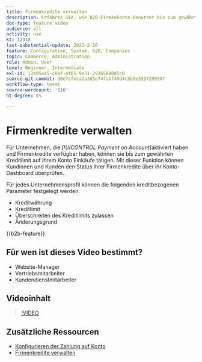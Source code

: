 ```yaml
---
title: Firmenkredite verwalten
description: Erfahren Sie, wie B2B-Firmenkonto-Benutzer bis zum gewährten Kreditlimit Einkäufe auf ihrem Konto tätigen können.
doc-type: feature video
audience: all
activity: use
kt: 13910
last-substantial-update: 2023-2-16
feature: Configuration, System, B2B, Companies
topic: Commerce, Administration
role: Admin, User
level: Beginner, Intermediate
exl-id: 13a95a45-c8af-4f85-9e31-29365080d5c0
source-git-commit: d6e7cfeca2a3d3e747abf49d4c5b3e3537299507
workflow-type: tm+mt
source-wordcount: '116'
ht-degree: 0%

---
```


# Firmenkredite verwalten

Für Unternehmen, die _[!UICONTROL Payment on Account]_&#x200B;aktiviert haben und Firmenkredite verfügbar haben, können sie bis zum gewährten Kreditlimit auf ihrem Konto Einkäufe tätigen. Mit dieser Funktion können Kundinnen und Kunden den Status ihrer Firmenkredite über ihr Konto-Dashboard überprüfen.

Für jedes Unternehmensprofil können die folgenden kreditbezogenen Parameter festgelegt werden:

- Kreditwährung
- Kreditlimit
- Überschreiten des Kreditlimits zulassen
- Änderungsgrund

{{b2b-feature}}

## Für wen ist dieses Video bestimmt?

- Website-Manager
- Vertriebsmitarbeiter
- Kundendienstmitarbeiter

## Videoinhalt

>[!VIDEO](https://video.tv.adobe.com/v/344445?quality=12&learn=on)

## Zusätzliche Ressourcen

- [Konfigurieren der Zahlung auf Konto](https://experienceleague.adobe.com/docs/commerce-admin/b2b/enable-basic-features.html#configure-payment-on-account)
- [Firmenkredite verwalten](https://experienceleague.adobe.com/docs/commerce-admin/b2b/companies/credit-company.html)
